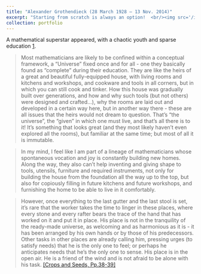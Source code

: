 ```yaml
---
title: "Alexander Grothendieck (28 March 1928 – 13 Nov. 2014)"
excerpt: "Starting from scratch is always an option!  <br/><img src='/images/gt_ons_w.png'>"
collection: portfolio
---
```


A mathematical superstar appeared, with a chaotic youth and sparse education [1](https://arxiv.org/pdf/1605.08112.pdf).


>Most mathematicians are likely to be confined within a conceptual framework, a “Universe” fixed once and for all - one they basically found as “complete” during their education. They are like the heirs of a great and beautiful fully-equipped house, with living rooms and kitchens and workshops, and cookware and tools in all corners, but in which you can still cook and tinker. How this house was gradually built over generations, and how and why such tools (but not others) were designed and crafted…), why the rooms are laid out and developed in a certain way here, but in another way there - these are all issues that the heirs would not dream to question. That’s “the universe”, the “given” in which one must live, and that’s all there is to it! It’s something that looks great (and they most likely haven’t even explored all the rooms), but familiar at the same time; but most of all it is immutable.

 
> In my mind, I feel like I am part of a lineage of mathematicians whose spontaneous vocation and joy is constantly building new homes. Along the way, they also can’t help inventing and giving shape to tools, utensils, furniture and required instruments, not only for building the house from the foundation all the way up to the top, but also for copiously filling in future kitchens and future workshops, and furnishing the home to be able to live in it comfortably.

 > However, once everything to the last gutter and the last stool is set, it’s rare that the worker takes the time to linger in these places, where every stone and every rafter bears the trace of the hand that has worked on it and put it in place. His place is not in the tranquility of the ready-made universe, as welcoming and as harmonious as it is - it has been arranged by his own hands or by those of his predecessors. Other tasks in other places are already calling him, pressing urges (to satisfy needs) that he is the only one to feel; or perhaps he anticipates needs that he’s the only one to sense. His place is in the open air. He is a friend of the wind and is not afraid to be alone with his task.  [&#91;Crops and Seeds, Pp.38-39&#93;](https://al3x.svbtle.com/alexander-grothendieck)
